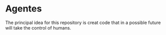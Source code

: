 # Agentes
The principal idea for this repository is creat code that in a possible future will take the control of humans.
